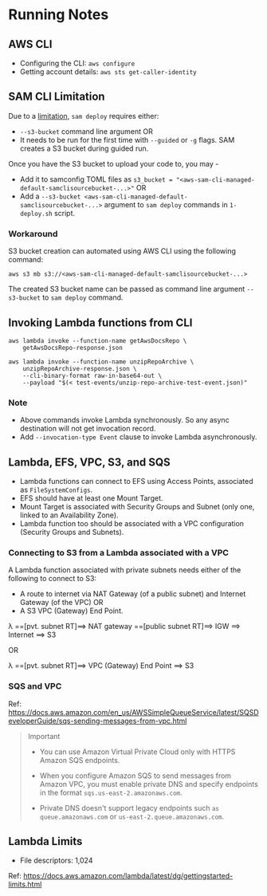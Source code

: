 # Running Notes

## AWS CLI

- Configuring the CLI: `aws configure`
- Getting account details: `aws sts get-caller-identity`

## SAM CLI Limitation

Due to a [limitation](https://github.com/aws/aws-sam-cli/issues/1701), `sam deploy` requires either:

- `--s3-bucket` command line argument OR
- It needs to be run for the first time with `--guided` or `-g` flags. SAM creates a S3 bucket during guided run.

Once you have the S3 bucket to upload your code to, you may -

- Add it to samconfig TOML files as `s3_bucket = "<aws-sam-cli-managed-default-samclisourcebucket-...>"` OR
- Add a `--s3-bucket <aws-sam-cli-managed-default-samclisourcebucket-...>` argument to `sam deploy` commands in `1-deploy.sh` script.

### Workaround

S3 bucket creation can automated using AWS CLI using the following command:

```
aws s3 mb s3://<aws-sam-cli-managed-default-samclisourcebucket-...>
```

The created S3 bucket name can be passed as command line argument `--s3-bucket` to `sam deploy` command.

## Invoking Lambda functions from CLI

```
aws lambda invoke --function-name getAwsDocsRepo \
	getAwsDocsRepo-response.json
```

```
aws lambda invoke --function-name unzipRepoArchive \
	unzipRepoArchive-response.json \
	--cli-binary-format raw-in-base64-out \
	--payload "$(< test-events/unzip-repo-archive-test-event.json)"
```

### Note

- Above commands invoke Lambda synchronously. So any async destination will not get invocation record.
- Add `--invocation-type Event` clause to invoke Lambda asynchronously.

## Lambda, EFS, VPC, S3, and SQS

- Lambda functions can connect to EFS using Access Points, associated as `FileSystemConfigs`.
- EFS should have at least one Mount Target.
- Mount Target is associated with Security Groups and Subnet (only one, linked to an Availability Zone).
- Lambda function too should be associated with a VPC configuration (Security Groups and Subnets).

### Connecting to S3 from a Lambda associated with a VPC

A Lambda function associated with private subnets needs either of the following to connect to S3:
- A route to internet via NAT Gateway (of a public subnet) and Internet Gateway (of the VPC) OR
- A S3 VPC (Gateway) End Point.

λ ==[pvt. subnet RT]==> NAT gateway ==[public subnet RT]==> IGW ==> Internet ==> S3

OR

λ ==[pvt. subnet RT]==> VPC (Gateway) End Point ==> S3

### SQS and VPC

Ref: https://docs.aws.amazon.com/en_us/AWSSimpleQueueService/latest/SQSDeveloperGuide/sqs-sending-messages-from-vpc.html

> Important
> + You can use Amazon Virtual Private Cloud only with HTTPS Amazon SQS endpoints.
> 
> + When you configure Amazon SQS to send messages from Amazon VPC, you must enable 
>   private DNS and specify endpoints in the format `sqs.us-east-2.amazonaws.com`.
> 
> + Private DNS doesn't support legacy endpoints such `as queue.amazonaws.com` or
>   `us-east-2.queue.amazonaws.com`.

## Lambda Limits

- File descriptors: 1,024

Ref: https://docs.aws.amazon.com/lambda/latest/dg/gettingstarted-limits.html